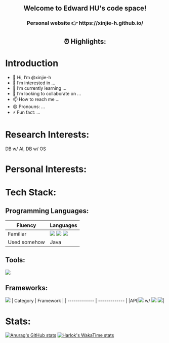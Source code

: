 <h2 align="center"> Welcome to Edward HU's code space! </h2>

<h3 align="center"> Personal website 👉 https://xinjie-h.github.io/ </h3>

<h2 align="center"> ⏰ Highlights:</h2>

# Introduction
- 👋 Hi, I’m @xinjie-h
- 👀 I’m interested in ...
- 🌱 I’m currently learning ...
- 💞️ I’m looking to collaborate on ...
- 📫 How to reach me ...
- 😄 Pronouns: ...
- ⚡ Fun fact: ...

# Research Interests:
DB w/ AI, DB w/ OS

# Personal Interests:


# Tech Stack:
## Programming Languages:

| Fluency      | Languages      |
| ------------- | ------------- |
| Familiar | [![](https://img.shields.io/badge/-C++-269539?style=flat-square&logo=c%2B%2B&logoColor=ffffff)](https://www.cplusplus.com/) [![](https://img.shields.io/badge/-Python-3776AB?style=flat-square&logo=python&logoColor=ffffff)](https://www.python.org/) [![](https://img.shields.io/badge/-Rust-ef4900?style=flat-square&logo=rust&logoColor=ffffff)](https://www.cplusplus.com/) |
|Used somehow|Java|


## Tools:
[![](https://img.shields.io/badge/-Docker-2496ED?style=flat-square&logo=docker&logoColor=ffffff)](https://www.docker.com/)

## Frameworks:
[![](https://img.shields.io/badge/-Torch-e74a2b?style=flat-square&logo=pytorch&logoColor=ffffff)](https://pytorch.org/)
| Category      | Framework      |
| ------------- | ------------- |
|API|[![](https://img.shields.io/badge/-FastAPI-009688?style=flat-square&logo=fastapi&logoColor=ffffff)](https://fastapi.tiangolo.com/) w/ [![](https://img.shields.io/badge/-Pydantic-e92063?style=flat-square&logo=pydantic&logoColor=ffffff)](https://docs.pydantic.dev/latest/) [![](https://img.shields.io/badge/-Swagger-85EA2D?style=flat-square&logo=swagger&logoColor=ffffff)](https://swagger.io/)|

# Stats:
[![Anurag's GitHub stats](https://github-readme-stats.vercel.app/api?username=xinjie-h)](https://github.com/anuraghazra/github-readme-stats)
[![Harlok's WakaTime stats](https://github-readme-stats.vercel.app/api/wakatime?username=xinjieh&layout=compact)](https://github.com/anuraghazra/github-readme-stats)


<!---
xinjie-h/xinjie-h is a ✨ special ✨ repository because its `README.md` (this file) appears on your GitHub profile.
You can click the Preview link to take a look at your changes.
--->
